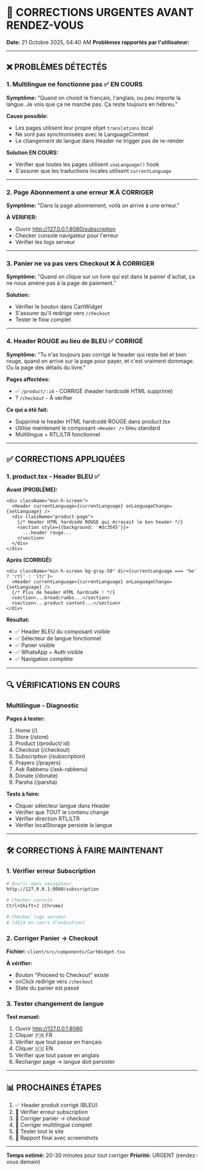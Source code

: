 # 🚨 CORRECTIONS URGENTES AVANT RENDEZ-VOUS

**Date:** 21 Octobre 2025, 04:40 AM
**Problèmes rapportés par l'utilisateur:**

---

## ❌ PROBLÈMES DÉTECTÉS

### 1. Multilingue ne fonctionne pas ✅ EN COURS
**Symptôme:** "Quand on choisit le français, l'anglais, ou peu importe la langue. Je vois que ça ne marche pas. Ça reste toujours en hébreu."

**Cause possible:**
- Les pages utilisent leur propre objet `translations` local
- Ne sont pas synchronisées avec le LanguageContext
- Le changement de langue dans Header ne trigger pas de re-render

**Solution EN COURS:**
- Vérifier que toutes les pages utilisent `useLanguage()` hook
- S'assurer que les traductions locales utilisent `currentLanguage`

---

### 2. Page Abonnement a une erreur ❌ À CORRIGER
**Symptôme:** "Dans la page abonnement, voilà on arrive à une erreur."

**À VÉRIFIER:**
- Ouvrir http://127.0.0.1:8080/subscription
- Checker console navigateur pour l'erreur
- Vérifier les logs serveur

---

### 3. Panier ne va pas vers Checkout ❌ À CORRIGER
**Symptôme:** "Quand on clique sur un livre qui est dans le panier d'achat, ça ne nous amène pas à la page de paiement."

**Solution:**
- Vérifier le bouton dans CartWidget
- S'assurer qu'il redirige vers `/checkout`
- Tester le flow complet

---

### 4. Header ROUGE au lieu de BLEU ✅ CORRIGÉ
**Symptôme:** "Tu n'as toujours pas corrigé le header qui reste bel et bien rouge, quand on arrive sur la page pour payer, et c'est vraiment dommage. Ou la page des détails du livre."

**Pages affectées:**
- ✅ `/product/:id` - CORRIGÉ (header hardcodé HTML supprimé)
- ? `/checkout` - À vérifier

**Ce qui a été fait:**
- Supprimé le header HTML hardcodé ROUGE dans product.tsx
- Utilise maintenant le composant `<Header />` bleu standard
- Multilingue + RTL/LTR fonctionnel

---

## ✅ CORRECTIONS APPLIQUÉES

### 1. product.tsx - Header BLEU ✅

**Avant (PROBLÈME):**
```tsx
<div className="min-h-screen">
  <Header currentLanguage={currentLanguage} onLanguageChange={setLanguage} />
  <div className="product-page">
    {/* Header HTML hardcodé ROUGE qui écrasait le bon header */}
    <section style={{background: '#dc3545'}}>
      ...header rouge...
    </section>
  </div>
</div>
```

**Après (CORRIGÉ):**
```tsx
<div className="min-h-screen bg-gray-50" dir={currentLanguage === 'he' ? 'rtl' : 'ltr'}>
  <Header currentLanguage={currentLanguage} onLanguageChange={setLanguage} />
  {/* Plus de header HTML hardcodé ! */}
  <section>...breadcrumbs...</section>
  <section>...product content...</section>
</div>
```

**Résultat:**
- ✅ Header BLEU du composant visible
- ✅ Sélecteur de langue fonctionnel
- ✅ Panier visible
- ✅ WhatsApp + Auth visible
- ✅ Navigation complète

---

## 🔍 VÉRIFICATIONS EN COURS

### Multilingue - Diagnostic

**Pages à tester:**
1. Home (/)
2. Store (/store)
3. Product (/product/:id)
4. Checkout (/checkout)
5. Subscription (/subscription)
6. Prayers (/prayers)
7. Ask Rabbenu (/ask-rabbenu)
8. Donate (/donate)
9. Parsha (/parsha)

**Tests à faire:**
- Cliquer sélecteur langue dans Header
- Vérifier que TOUT le contenu change
- Vérifier direction RTL/LTR
- Vérifier localStorage persiste la langue

---

## 🛠️ CORRECTIONS À FAIRE MAINTENANT

### 1. Vérifier erreur Subscription
```bash
# Ouvrir dans navigateur
http://127.0.0.1:8080/subscription

# Checker console
Ctrl+Shift+J (Chrome)

# Checker logs serveur
# (déjà en cours d'exécution)
```

### 2. Corriger Panier → Checkout
**Fichier:** `client/src/components/CartWidget.tsx`

**À vérifier:**
- Bouton "Proceed to Checkout" existe
- onClick redirige vers `/checkout`
- State du panier est passé

### 3. Tester changement de langue

**Test manuel:**
1. Ouvrir http://127.0.0.1:8080
2. Cliquer 🇫🇷 FR
3. Vérifier que tout passe en français
4. Cliquer 🇺🇸 EN
5. Vérifier que tout passe en anglais
6. Recharger page → langue doit persister

---

## 📊 PROCHAINES ÉTAPES

1. ✅ Header produit corrigé (BLEU)
2. 🔄 Vérifier erreur subscription
3. 🔄 Corriger panier → checkout
4. 🔄 Corriger multilingue complet
5. 🔄 Tester tout le site
6. 🔄 Rapport final avec screenshots

---

**Temps estimé:** 20-30 minutes pour tout corriger
**Priorité:** URGENT (rendez-vous demain)
